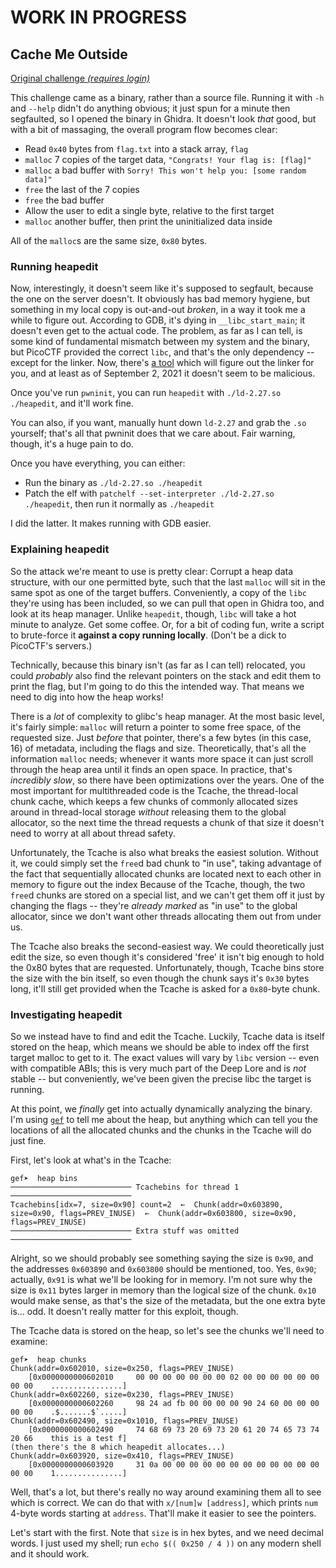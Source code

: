 # WORK IN PROGRESS

## Cache Me Outside

[Original challenge *(requires login)*](https://play.picoctf.org/practice/challenge/146)

This challenge came as a binary, rather than a source file.
Running it with `-h` and `--help` didn't do anything obvious; it just spun for a minute then segfaulted, so I opened the binary in Ghidra.
It doesn't look *that* good, but with a bit of massaging, the overall program flow becomes clear:

- Read `0x40` bytes from `flag.txt` into a stack array, `flag`
- `malloc` 7 copies of the target data, `"Congrats! Your flag is: [flag]"`
- `malloc` a bad buffer with `Sorry! This won't help you: [some random data]"`
- `free` the last of the 7 copies
- `free` the bad buffer
- Allow the user to edit a single byte, relative to the first target
- `malloc` another buffer, then print the uninitialized data inside

All of the `malloc`s are the same size, `0x80` bytes.

### Running heapedit

Now, interestingly, it doesn't seem like it's supposed to segfault, because the one on the server doesn't.
It obviously has bad memory hygiene, but something in my local copy is out-and-out *broken*, in a way it took me a while to figure out.
According to GDB, it's dying in `__libc_start_main`; it doesn't even get to the actual code.
The problem, as far as I can tell, is some kind of fundamental mismatch between my system and the binary, but PicoCTF provided the correct `libc`, and that's the only dependency -- except for the linker.
Now, there's [a tool](https://github.com/io12/pwninit) which will figure out the linker for you, and at least as of September 2, 2021 it doesn't seem to be malicious.

Once you've run `pwninit`, you can run `heapedit` with `./ld-2.27.so ./heapedit`, and it'll work fine.

You can also, if you want, manually hunt down `ld-2.27` and grab the `.so` yourself; that's all that pwninit does that we care about.
Fair warning, though, it's a huge pain to do.

Once you have everything, you can either:

- Run the binary as `./ld-2.27.so ./heapedit`
- Patch the elf with `patchelf --set-interpreter ./ld-2.27.so ./heapedit`, then run it normally as `./heapedit`

I did the latter.
It makes running with GDB easier.

### Explaining heapedit

So the attack we're meant to use is pretty clear:
Corrupt a heap data structure, with our one permitted byte, such that the last `malloc` will sit in the same spot as one of the target buffers.
Conveniently, a copy of the `libc` they're using has been included, so we can pull that open in Ghidra too, and look at its heap manager.
Unlike `heapedit`, though, `libc` will take a hot minute to analyze.
Get some coffee.
Or, for a bit of coding fun, write a script to brute-force it **against a copy running locally**.
(Don't be a dick to PicoCTF's servers.)

Technically, because this binary isn't (as far as I can tell) relocated, you could *probably* also find the relevant pointers on the stack and edit them to print the flag, but I'm going to do this the intended way.
That means we need to dig into how the heap works!

There is a *lot* of complexity to glibc's heap manager.
At the most basic level, it's fairly simple:
`malloc` will return a pointer to some free space, of the requested size.
Just *before* that pointer, there's a few bytes (in this case, 16) of metadata, including the flags and size.
Theoretically, that's all the information `malloc` needs; whenever it wants more space it can just scroll through the heap area until it finds an open space.
In practice, that's *incredibly slow*, so there have been optimizations over the years.
One of the most important for multithreaded code is the Tcache, the thread-local chunk cache, which keeps a few chunks of commonly allocated sizes around in thread-local storage *without* releasing them to the global allocator, so the next time the thread requests a chunk of that size it doesn't need to worry at all about thread safety.

Unfortunately, the Tcache is also what breaks the easiest solution.
Without it, we could simply set the `free`d bad chunk to "in use", taking advantage of the fact that sequentially allocated chunks are located next to each other in memory to figure out the index
Because of the Tcache, though, the two `free`d chunks are stored on a special list, and we can't get them off it just by changing the flags -- they're *already marked* as "in use" to the global allocator, since we don't want other threads allocating them out from under us.

The Tcache also breaks the second-easiest way.
We could theoretically just edit the size, so even though it's considered 'free' it isn't big enough to hold the 0x80 bytes that are requested.
Unfortunately, though, Tcache bins store the size with the bin itself, so even though the chunk says it's `0x30` bytes long, it'll still get provided when the Tcache is asked for a `0x80`-byte chunk.

### Investigating heapedit

So we instead have to find and edit the Tcache.
Luckily, Tcache data is itself stored on the heap, which means we should be able to index off the first target malloc to get to it.
The exact values will vary by `libc` version -- even with compatible ABIs; this is very much part of the Deep Lore and is *not* stable -- but conveniently, we've been given the precise libc the target is running.

At this point, we *finally* get into actually dynamically analyzing the binary.
I'm using [`gef`](https://github.com/hugsy/gef/) to tell me about the heap, but anything which can tell you the locations of all the allocated chunks and the chunks in the Tcache will do just fine.

First, let's look at what's in the Tcache:

```
gef➤  heap bins
─────────────────────────── Tcachebins for thread 1 ───────────────────────────
Tcachebins[idx=7, size=0x90] count=2  ←  Chunk(addr=0x603890, size=0x90, flags=PREV_INUSE)  ←  Chunk(addr=0x603800, size=0x90, flags=PREV_INUSE)
─────────────────────────── Extra stuff was omitted ───────────────────────────
```

Alright, so we should probably see something saying the size is `0x90`, and the addresses `0x603890` and `0x603800` should be mentioned, too.
Yes, `0x90`; actually, `0x91` is what we'll be looking for in memory.
I'm not sure why the size is `0x11` bytes larger in memory than the logical size of the chunk.
`0x10` would make sense, as that's the size of the metadata, but the one extra byte is... odd.
It doesn't really matter for this exploit, though.

The Tcache data is stored on the heap, so let's see the chunks we'll need to examine:

```
gef➤  heap chunks
Chunk(addr=0x602010, size=0x250, flags=PREV_INUSE)
    [0x0000000000602010     00 00 00 00 00 00 00 02 00 00 00 00 00 00 00 00    ................]
Chunk(addr=0x602260, size=0x230, flags=PREV_INUSE)
    [0x0000000000602260     98 24 ad fb 00 00 00 00 90 24 60 00 00 00 00 00    .$.......$`.....]
Chunk(addr=0x602490, size=0x1010, flags=PREV_INUSE)
    [0x0000000000602490     74 68 69 73 20 69 73 20 61 20 74 65 73 74 20 66    this is a test f]
(then there's the 8 which heapedit allocates...)
Chunk(addr=0x603920, size=0x410, flags=PREV_INUSE)
    [0x0000000000603920     31 0a 00 00 00 00 00 00 00 00 00 00 00 00 00 00    1...............]
```

Well, that's a lot, but there's really no way around examining them all to see which is correct.
We can do that with `x/[num]w [address]`, which prints `num` 4-byte words starting at `address`.
That'll make it easier to see the pointers.

Let's start with the first.
Note that `size` is in hex bytes, and we need decimal words.
I just used my shell; run `echo $(( 0x250 / 4 ))` on any modern shell and it should work.


